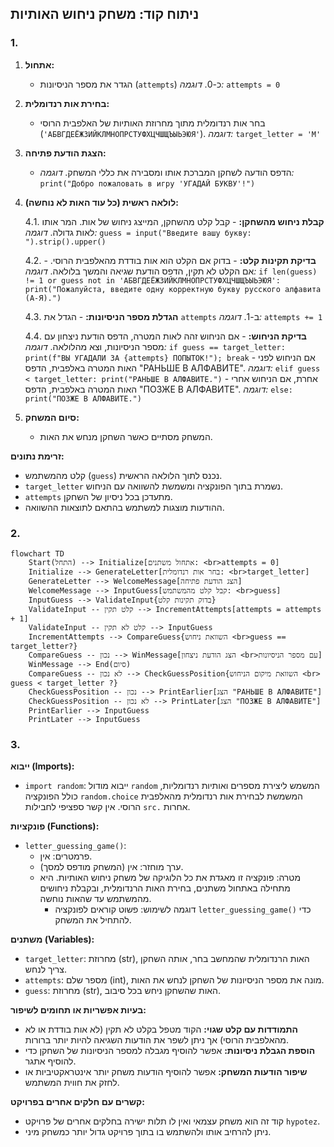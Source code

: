## ניתוח קוד: משחק ניחוש האותיות

### 1. <algorithm>
  
   1. **אתחול:**
      - הגדר את מספר הניסיונות (`attempts`) כ-0.
      *דוגמה:* `attempts = 0`
   
   2. **בחירת אות רנדומלית:**
      - בחר אות רנדומלית מתוך מחרוזת האותיות של האלפבית הרוסי (`'АБВГДЕЁЖЗИЙКЛМНОПРСТУФХЦЧШЩЪЫЬЭЮЯ'`).
        *דוגמה:* `target_letter = 'М'`
   
   3. **הצגת הודעת פתיחה:**
       - הדפס הודעה לשחקן המברכת אותו ומסבירה את כללי המשחק.
       *דוגמה:* `print("Добро пожаловать в игру 'УГАДАЙ БУКВУ'!")`

   4. **לולאה ראשית (כל עוד האות לא נוחשה):**
     
        4.1. **קבלת ניחוש מהשחקן:**
          - קבל קלט מהשחקן, המייצג ניחוש של אות. המר אותו לאות גדולה.
          *דוגמה:* `guess = input("Введите вашу букву: ").strip().upper()`
     
        4.2. **בדיקת תקינות קלט:**
            - בדוק אם הקלט הוא אות בודדת מהאלפבית הרוסי.
            - אם הקלט לא תקין, הדפס הודעת שגיאה והמשך בלולאה.
            *דוגמה:* `if len(guess) != 1 or guess not in 'АБВГДЕЁЖЗИЙКЛМНОПРСТУФХЦЧШЩЪЫЬЭЮЯ': print("Пожалуйста, введите одну корректную букву русского алфавита (А-Я).")`
         
        4.3. **הגדלת מספר הניסיונות:**
          - הגדל את `attempts` ב-1.
          *דוגמה:* `attempts += 1`

        4.4. **בדיקת הניחוש:**
            - אם הניחוש זהה לאות המטרה, הדפס הודעת ניצחון עם מספר הניסיונות, וצא מהלולאה.
            *דוגמה:* `if guess == target_letter: print(f"ВЫ УГАДАЛИ ЗА {attempts} ПОПЫТОК!"); break`
            - אם הניחוש לפני האות המטרה באלפבית, הדפס "РАНЬШЕ В АЛФАВИТЕ".
            *דוגמה:* `elif guess < target_letter: print("РАНЬШЕ В АЛФАВИТЕ.")`
            - אחרת, אם הניחוש אחרי האות המטרה באלפבית, הדפס "ПОЗЖЕ В АЛФАВИТЕ".
            *דוגמה:* `else: print("ПОЗЖЕ В АЛФАВИТЕ.")`
   
   5. **סיום המשחק:**
        - המשחק מסתיים כאשר השחקן מנחש את האות.

   **זרימת נתונים:**
   - קלט מהמשתמש (`guess`) נכנס לתוך הלולאה הראשית.
   - `target_letter` נשמרת בתוך הפונקציה ומשמשת להשוואה עם הניחוש.
   - `attempts` מתעדכן בכל ניסיון של השחקן.
   - ההודעות מוצגות למשתמש בהתאם לתוצאות ההשוואה.

### 2. <mermaid>
```mermaid
flowchart TD
    Start(התחל) --> Initialize[אתחול משתנים: <br>attempts = 0]
    Initialize --> GenerateLetter[בחר אות רנדומלית: <br>target_letter]
    GenerateLetter --> WelcomeMessage[הצג הודעת פתיחה]
    WelcomeMessage --> InputGuess[קבל קלט מהמשתמש: <br>guess]
    InputGuess --> ValidateInput{בדוק תקינות קלט}
    ValidateInput -- קלט תקין --> IncrementAttempts[attempts = attempts + 1]
    ValidateInput -- קלט לא תקין --> InputGuess
    IncrementAttempts --> CompareGuess{השוואת ניחוש <br>guess == target_letter?}
    CompareGuess -- נכון --> WinMessage[הצג הודעת ניצחון <br>עם מספר הניסיונות]
    WinMessage --> End(סיום)
    CompareGuess -- לא נכון --> CheckGuessPosition{השוואת מיקום הניחוש <br> guess < target_letter ?}
    CheckGuessPosition -- נכון --> PrintEarlier[הצג "РАНЬШЕ В АЛФАВИТЕ"]
    CheckGuessPosition -- לא נכון --> PrintLater[הצג "ПОЗЖЕ В АЛФАВИТЕ"]
    PrintEarlier --> InputGuess
    PrintLater --> InputGuess
```

### 3. <explanation>
   
   **ייבוא (Imports):**
  - `import random`: ייבוא מודול `random` המשמש ליצירת מספרים ואותיות רנדומליות, כולל הפונקציה `random.choice` המשמשת לבחירת אות רנדומלית מהאלפבית הרוסי. אין קשר ספציפי לחבילות `src.` אחרות.

   **פונקציות (Functions):**
  - `letter_guessing_game()`:
      - פרמטרים: אין.
      - ערך מוחזר: אין (המשחק מודפס למסך).
      - מטרה: פונקציה זו מאגדת את כל הלוגיקה של משחק ניחוש האותיות. היא מתחילה באתחול משתנים, בחירת האות הרנדומלית, ובקבלת ניחושים מהמשתמש עד שהאות נוחשה.
        - דוגמה לשימוש: פשוט קוראים לפונקציה `letter_guessing_game()` כדי להתחיל את המשחק.
  
   **משתנים (Variables):**
  - `target_letter`: מחרוזת (str), האות הרנדומלית שהמחשב בחר, אותה השחקן צריך לנחש.
  - `attempts`: מספר שלם (int), מונה את מספר הניסיונות של השחקן לנחש את האות.
  - `guess`: מחרוזת (str), האות שהשחקן ניחש בכל סיבוב.
    
   **בעיות אפשריות או תחומים לשיפור:**
   - **התמודדות עם קלט שגוי:** הקוד מטפל בקלט לא תקין (לא אות בודדת או לא מהאלפבית הרוסי) אך ניתן לשפר את הודעות השגיאה להיות יותר ברורות.
   - **הוספת הגבלת ניסיונות:** אפשר להוסיף מגבלה למספר הניסיונות של השחקן כדי להוסיף אתגר.
   - **שיפור הודעות המשחק:** אפשר להוסיף הודעות משחק יותר אינטראקטיביות או לחזק את חווית המשתמש.

   **קשרים עם חלקים אחרים בפרויקט:**
   - קוד זה הוא משחק עצמאי ואין לו תלות ישירה בחלקים אחרים של פרויקט `hypotez`.
   - ניתן להרחיב אותו ולהשתמש בו בתוך פרויקט גדול יותר כמשחק מיני.